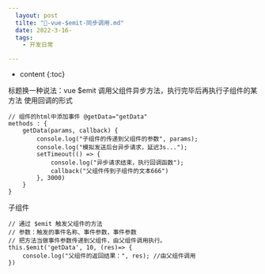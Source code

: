 ```yaml
---
  layout: post
  tilte: "🌽-vue-$emit-同步调用.md"
  date: 2022-3-16-
  tags: 
    - 开发日常

---
```



* content
{:toc}


标题换一种说法：vue $emit 调用父组件异步方法，执行完毕后再执行子组件的某方法
使用回调的形式
```
// 组件的html中添加事件 @getData="getData"
methods : {
	getData(params, callback) {
		console.log("子组件的传递到父组件的参数", params);
		console.log("模拟发送后台异步请求，延迟3s...");
		setTimeout(() => {
			console.log("异步请求结束，执行回调函数");
			callback("父组件传到子组件的文本666")
		}, 3000)
	}
} 

```
子组件
```
// 通过 $emit 触发父组件的方法
// 参数：触发的事件名称、事件参数，事件参数
// 把方法当做事件参数传递到父组件，由父组件调用执行。
this.$emit('getData', 10, (res)=> {
	console.log("父组件的返回结果：", res); //由父组件调用
})

```

